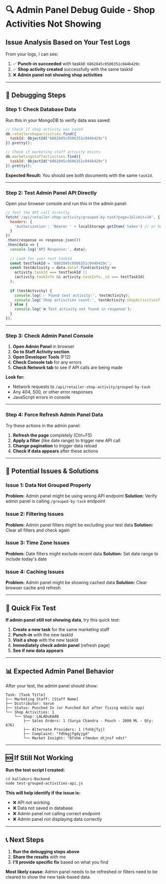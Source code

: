 # 🔍 Admin Panel Debug Guide - Shop Activities Not Showing

## **Issue Analysis Based on Your Test Logs**

From your logs, I can see:
1. ✅ **Punch-in succeeded** with taskId: `6862845c0506351c044b429c`
2. ✅ **Shop activity created** successfully with the same taskId
3. ❌ **Admin panel not showing shop activities**

---

## 🧪 **Debugging Steps**

### **Step 1: Check Database Data**
Run this in your MongoDB to verify data was saved:

```javascript
// Check if shop activity was saved
db.retailershopactivities.find({ 
  taskId: ObjectId("6862845c0506351c044b429c")
}).pretty();

// Check if marketing staff activity exists
db.marketingstaffactivities.find({ 
  taskId: ObjectId("6862845c0506351c044b429c")
}).pretty();
```

**Expected Result:** You should see both documents with the same `taskId`.

---

### **Step 2: Test Admin Panel API Directly**

Open your browser console and run this in the admin panel:

```javascript
// Test the API call directly
fetch('/api/retailer-shop-activity/grouped-by-task?page=1&limit=10', {
  headers: {
    'Authorization': 'Bearer ' + localStorage.getItem('token') // or however you store token
  }
})
.then(response => response.json())
.then(data => {
  console.log('API Response:', data);
  
  // Look for your test taskId
  const testTaskId = '6862845c0506351c044b429c';
  const testActivity = data.data?.find(activity => 
    activity.taskId === testTaskId || 
    (activity.taskInfo && activity.taskInfo._id === testTaskId)
  );
  
  if (testActivity) {
    console.log('✅ Found test activity:', testActivity);
    console.log('Shop activities count:', testActivity.shopActivities?.length);
  } else {
    console.log('❌ Test activity not found in response');
  }
});
```

---

### **Step 3: Check Admin Panel Console**

1. **Open Admin Panel** in browser
2. **Go to Staff Activity section**
3. **Open Developer Tools** (F12)
4. **Check Console tab** for any errors
5. **Check Network tab** to see if API calls are being made

**Look for:**
- Network requests to `/api/retailer-shop-activity/grouped-by-task`
- Any 404, 500, or other error responses
- JavaScript errors in console

---

### **Step 4: Force Refresh Admin Panel Data**

Try these actions in the admin panel:
1. **Refresh the page** completely (Ctrl+F5)
2. **Apply a filter** (like date range) to trigger new API call
3. **Change pagination** to trigger data reload
4. **Check if data appears** after these actions

---

## 🔧 **Potential Issues & Solutions**

### **Issue 1: Data Not Grouped Properly**
**Problem:** Admin panel might be using wrong API endpoint
**Solution:** Verify admin panel is calling `/grouped-by-task` endpoint

### **Issue 2: Filtering Issues**
**Problem:** Admin panel filters might be excluding your test data
**Solution:** Clear all filters and check again

### **Issue 3: Time Zone Issues**
**Problem:** Date filters might exclude recent data
**Solution:** Set date range to include today's date

### **Issue 4: Caching Issues**
**Problem:** Admin panel might be showing cached data
**Solution:** Clear browser cache and refresh

---

## 🚀 **Quick Fix Test**

**If admin panel still not showing data**, try this quick test:

1. **Create a new task** for the same marketing staff
2. **Punch-in** with the new taskId
3. **Visit a shop** with the new taskId
4. **Immediately check admin panel** (refresh page)
5. **See if new data appears**

---

## 📊 **Expected Admin Panel Behavior**

After your test, the admin panel should show:

```
Task: [Task Title]
├── Marketing Staff: [Staff Name]
├── Distributor: Varun
├── Status: Punched In (or Punched Out after fixing mobile app)
└── Shop Activities: 1
    └── Shop: LALADuKAAN
        ├── Sales Orders: 1 (Surya Chandra - Pouch - 2000 ML - Qty: 676)
        ├── Alternate Providers: 1 (fnhbjfyj)
        ├── Complaint: "fdhkgjfgdyjgd"
        └── Market Insight: "Dfxhm cfmndxn dtjnsf ndst"
```

---

## 🆘 **If Still Not Working**

**Run the test script I created:**
```bash
cd kallakuri-Backend
node test-grouped-activities-api.js
```

**This will help identify if the issue is:**
- ❌ API not working
- ❌ Data not saved in database
- ❌ Admin panel not calling correct endpoint
- ❌ Admin panel not displaying data correctly

---

## 📞 **Next Steps**

1. **Run the debugging steps above**
2. **Share the results** with me
3. **I'll provide specific fix** based on what you find

**Most likely cause:** Admin panel needs to be refreshed or filters need to be cleared to show the new task-based data. 